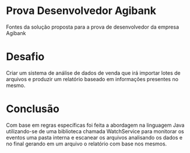 # Prova Desenvolvedor Agibank
Fontes da solução proposta para a prova de desenvolvedor da empresa Agibank

# Desafio
Criar um sistema de análise de dados de venda que irá importar lotes de arquivos e 
produzir um relatório baseado em informações presentes no mesmo.

# Conclusão
Com base em regras específicas foi feita a abordagem na linguagem Java utilizando-se de uma 
biblioteca chamada WatchService para monitorar os eventos uma pasta interna e escanear os arquivos
analisando os dados e no final gerando em um arquivo o relatório com base nos mesmos.
